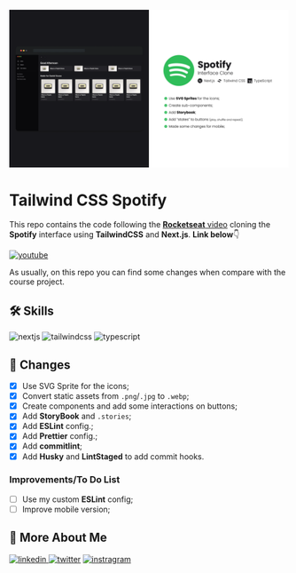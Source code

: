 ![Tailwind CSS Spotify](.github/assets/cover.webp)

# Tailwind CSS Spotify

This repo contains the code following the [**Rocketseat** video][video] cloning the **Spotify** interface using **TailwindCSS** and **Next.js**. **Link below**👇

[![youtube][youtube]][video]

As usually, on this repo you can find some changes when compare with the course project.

## 🛠 Skills

![nextjs][nextjs] ![tailwindcss][tailwindcss] ![typescript][typescript]

## 📄 Changes

- [x] Use SVG Sprite for the icons;
- [x] Convert static assets from `.png`/`.jpg` to `.webp`;
- [x] Create components and add some interactions on buttons;
- [x] Add **StoryBook** and `.stories`;
- [x] Add **ESLint** config.;
- [x] Add **Prettier** config.;
- [x] Add **commitlint**;
- [x] Add **Husky** and **LintStaged** to add commit hooks.

### Improvements/To Do List

- [ ] Use my custom **ESLint** config;
- [ ] Improve mobile version;

## 🔗 More About Me

[
![linkedin](https://img.shields.io/badge/linkedin-0A66C2?style=for-the-badge&logo=linkedin&logoColor=white)
](https://linkedin.com/in/daniel-sousa-tutods)
[![twitter](https://img.shields.io/badge/twitter-1DA1F2?style=for-the-badge&logo=twitter&logoColor=white)](https://twitter.com/dsousa_12)
[![instragram](https://img.shields.io/badge/instragram-E4405F?style=for-the-badge&logo=instagram&logoColor=white)](https://twitter.com/dsousa_12)

[nextjs]: https://img.shields.io/badge/nextjs-1C1C1F?style=for-the-badge&logo=next.js&logoColor=white
[tailwindcss]: https://img.shields.io/badge/tailwindcss-1C1C1F?style=for-the-badge&logo=tailwindcss&logoColor=white
[typescript]: https://img.shields.io/badge/typescript-1C1C1F?style=for-the-badge&logo=typescript&logoColor=white
[youtube]: https://img.shields.io/badge/youtube-F04264?style=for-the-badge&logo=youtube&logoColor=white
[video]: https://youtu.be/YVI-q3idGiM
